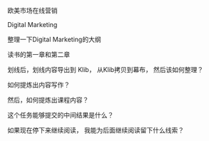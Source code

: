 欧美市场在线营销



Digital Marketing

整理一下Digital Marketing的大纲

读书的第一章和第二章

划线后，划线内容导出到 Klib， 从Klib拷贝到幕布， 然后该如何整理？

如何提炼出内容写作？ 

然后，如何提炼出课程内容？ 

这个任务能够提交的中间结果是什么？  

如果现在停下来继续阅读， 我能为后面继续阅读留下什么线索？  


